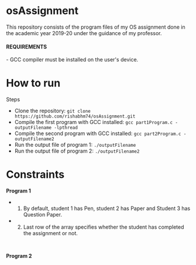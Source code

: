 # osAssignment

This repository consists of the program files of my OS assignment done in the academic year 2019-20 under the guidance of my professor.

<h4>REQUIREMENTS</h4>
- GCC compiler must be installed on the user's device.

# How to run
Steps
<br>
- Clone the repository:
```git clone https://github.com/rishabhm74/osAssignment.git```
- Compile the first program with GCC installed:
```gcc part1Program.c -outputFilename -lpthread```
- Compile the second program with GCC installed:
```gcc part2Program.c -outputFilename2```
- Run the output file of program 1:
```./outputFilename```
- Run the output file of program 2:
```./outputFilename2```


# Constraints
<b>Program 1</b>
<br>
- 1. By default, student 1 has Pen, student 2 has Paper and Student 3 has Question Paper.
- 2. Last row of the array specifies whether the student has completed the assignment or not.
<br>

<b>Program 2</b>
